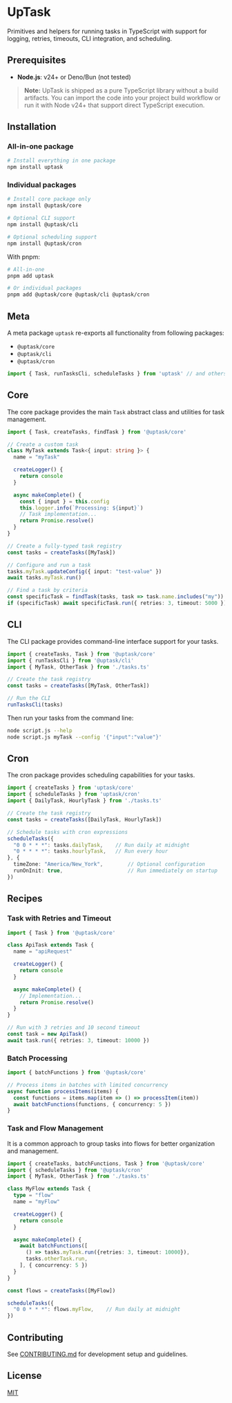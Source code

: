 # UpTask

Primitives and helpers for running tasks in TypeScript with support for logging, retries, timeouts, CLI integration, and scheduling.

## Prerequisites

- **Node.js**: v24+ or Deno/Bun (not tested)

> **Note:** UpTask is shipped as a pure TypeScript library without a build artifacts. You can import the code into your project build workflow or run it with Node v24+ that support direct TypeScript execution.

## Installation

### All-in-one package

```bash
# Install everything in one package
npm install uptask
```

### Individual packages

```bash
# Install core package only
npm install @uptask/core

# Optional CLI support
npm install @uptask/cli

# Optional scheduling support
npm install @uptask/cron
```

With pnpm:

```bash
# All-in-one
pnpm add uptask

# Or individual packages
pnpm add @uptask/core @uptask/cli @uptask/cron
```

## Meta

A meta package `uptask` re-exports all functionality from following packages:

- `@uptask/core`
- `@uptask/cli`
- `@uptask/cron`

```typescript
import { Task, runTasksCli, scheduleTasks } from 'uptask' // and others
```

## Core

The core package provides the main `Task` abstract class and utilities for task management.

```typescript
import { Task, createTasks, findTask } from '@uptask/core'

// Create a custom task
class MyTask extends Task<{ input: string }> {
  name = "myTask"

  createLogger() {
    return console
  }

  async makeComplete() {
    const { input } = this.config
    this.logger.info(`Processing: ${input}`)
    // Task implementation...
    return Promise.resolve()
  }
}

// Create a fully-typed task registry
const tasks = createTasks([MyTask])

// Configure and run a task
tasks.myTask.updateConfig({ input: "test-value" })
await tasks.myTask.run()

// Find a task by criteria
const specificTask = findTask(tasks, task => task.name.includes("my"))
if (specificTask) await specificTask.run({ retries: 3, timeout: 5000 })
```

## CLI

The CLI package provides command-line interface support for your tasks.

```typescript
import { createTasks, Task } from '@uptask/core'
import { runTasksCli } from '@uptask/cli'
import { MyTask, OtherTask } from './tasks.ts'

// Create the task registry
const tasks = createTasks([MyTask, OtherTask])

// Run the CLI
runTasksCli(tasks)
```

Then run your tasks from the command line:

```bash
node script.js --help
node script.js myTask --config '{"input":"value"}'
```

## Cron

The cron package provides scheduling capabilities for your tasks.

```typescript
import { createTasks } from 'uptask/core'
import { scheduleTasks } from 'uptask/cron'
import { DailyTask, HourlyTask } from './tasks.ts'

// Create the task registry
const tasks = createTasks([DailyTask, HourlyTask])

// Schedule tasks with cron expressions
scheduleTasks({
  "0 0 * * *": tasks.dailyTask,    // Run daily at midnight
  "0 * * * *": tasks.hourlyTask,   // Run every hour
}, {
  timeZone: "America/New_York",        // Optional configuration
  runOnInit: true,                     // Run immediately on startup
})
```

## Recipes

### Task with Retries and Timeout

```typescript
import { Task } from '@uptask/core'

class ApiTask extends Task {
  name = "apiRequest"

  createLogger() {
    return console
  }

  async makeComplete() {
    // Implementation...
    return Promise.resolve()
  }
}

// Run with 3 retries and 10 second timeout
const task = new ApiTask()
await task.run({ retries: 3, timeout: 10000 })
```

### Batch Processing

```typescript
import { batchFunctions } from '@uptask/core'

// Process items in batches with limited concurrency
async function processItems(items) {
  const functions = items.map(item => () => processItem(item))
  await batchFunctions(functions, { concurrency: 5 })
}
```

### Task and Flow Management

It is a common approach to group tasks into flows for better organization and management.

```typescript
import { createTasks, batchFunctions, Task } from '@uptask/core'
import { scheduleTasks } from '@uptask/cron'
import { MyTask, OtherTask } from './tasks.ts'

class MyFlow extends Task {
  type = "flow"
  name = "myFlow"

  createLogger() {
    return console
  }

  async makeComplete() {
    await batchFunctions([
      () => tasks.myTask.run({retries: 3, timeout: 10000}),
      tasks.otherTask.run,
    ], { concurrency: 5 })
  }
}

const flows = createTasks([MyFlow])

scheduleTasks({
  "0 0 * * *": flows.myFlow,    // Run daily at midnight
})
```

## Contributing

See [CONTRIBUTING.md](CONTRIBUTING.md) for development setup and guidelines.

## License

[MIT](LICENSE.md)
